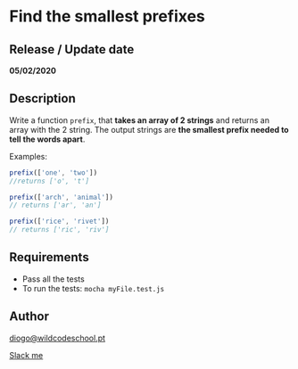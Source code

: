 
# Find the smallest prefixes

## Release / Update date
**05/02/2020**

## Description
Write a function `prefix`, that **takes an array of 2 strings** and returns an array with the 2 string. The output strings are **the smallest prefix needed to tell the words apart**.

Examples:
```javascript
prefix(['one', 'two'])
//returns ['o', 't']

prefix(['arch', 'animal'])
// returns ['ar', 'an']

prefix(['rice', 'rivet'])
// returns ['ric', 'riv']
```

## Requirements
- Pass all the tests
- To run the tests: `mocha myFile.test.js`

## Author
diogo@wildcodeschool.pt

[Slack me](https://app.slack.com/client/T6SG2QGG2/GHP34QVV3/user_profile/UHCFSA63T)

